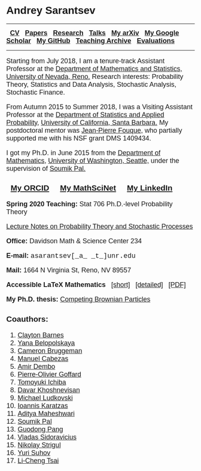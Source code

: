 <h1> <font face = "arial"> Andrey Sarantsev </font> </h1>
<hr/>
<b>
<font size = "4" face = "arial">
&nbsp; <a href = "https://asarantsev.github.io/WebArchive/cv.html"> CV</a> &nbsp; 
<a href = "https://asarantsev.github.io/WebArchive/papers.html"> Papers</a> &nbsp; 
<a href = "https://asarantsev.github.io/WebArchive/research.html"> Research</a> &nbsp; 
<a href = "https://asarantsev.github.io/WebArchive/talks.html"> Talks</a> &nbsp; 
<a href = "http://arxiv.org/a/sarantsev_a_1.html"> My arXiv</a> &nbsp; 
<a href = "https://scholar.google.com/citations?user=AFbuANsAAAAJ&hl=en&oi=ao"> My Google Scholar</a> &nbsp; 
<a href = "https://github.com/asarantsev"> My GitHub</a> &nbsp;
<a href = "https://asarantsev.github.io/WebArchive/teaching_archive.html"> Teaching Archive</a> &nbsp; 
<a href = "https://asarantsev.github.io/WebArchive/teaching_evaluations.html"> Evaluations</a>&nbsp; 
</font>
</b>
<hr/>

<font size="4" face="arial">
<p> Starting from July 2018, I am a tenure-track Assistant Professor at the 
<a href = "http://www.unr.edu/math/"> Department of Mathematics and Statistics,</a> 
<a href = "http://www.unr.edu/"> University of Nevada, Reno.</a> 
Research interests: Probability Theory, Statistics and Data Analysis, Stochastic Analysis, Stochastic Finance. 
</p>
<p> 
From Autumn 2015 to Summer 2018, I was a Visiting Assistant Professor at the 
<a href = "http://www.pstat.ucsb.edu/"> Department of Statistics and Applied Probability,</a>
<a href = "http://www.ucsb.edu/"> University of California, Santa Barbara.</a> 
My postdoctoral mentor was <a href="http://www.pstat.ucsb.edu/faculty/fouque/">Jean-Pierre Fouque,</a> 
who partially supported me with his NSF grant DMS 1409434.
</p>
<p> I got my Ph.D. in June 2015 from the <a href = "http://www.math.washington.edu"> Department of Mathematics,</a>
<a href = "http://www.washington.edu"> University of Washington, Seattle,</a> 
under the supervision of <a href="http://www.math.washington.edu/~soumik/"> 
Soumik Pal.</a> 
</p>
<h3>
&nbsp; <a href = "http://orcid.org/0000-0002-7415-4892"> My ORCID</a> &nbsp; &nbsp;
<a href = "http://www.ams.org/mathscinet/search/author.html?mrauthid=1061889"> My MathSciNet</a> &nbsp; &nbsp;
<a href = "https://www.linkedin.com/in/andrey-sarantsev-0974242a"> My LinkedIn</a> &nbsp; &nbsp;
</h3>
</font>
<font size = "4" face = "arial">
<p> <b> Spring 2020 Teaching:</b> Stat 706 Ph.D.-level Probability Theory</p>
<p> <a href = "./notes.pdf"> Lecture Notes on Probability Theory 
and Stochastic Processes </a> </p>
<p> <strong> Office: </strong> Davidson Math & Science Center 234 </p>
<p> <strong> E-mail: </strong> <font face = "courier"> asarantsev[_a_ _t_]unr.edu </font> </p>
<p> <strong> Mail: </strong> 1664 N Virginia St, Reno, NV 89557 </p>
<p> <b> Accessible LaTeX Mathematics </b> &nbsp; <a href = "./access.html">[short]</a> 
&nbsp; <a href = "./accessdetail.html">[detailed]</a> &nbsp; 
<a href = "./access.pdf">[PDF]</a>

<strong> My Ph.D. thesis:</strong> <a href = "./thesis.pdf"> Competing Brownian Particles</a> 

<h3> Coauthors: </h3>
<ol>
<li> <a href = "www.claytonbarnes.com"> Clayton Barnes</a>
<li> <a href = "https://scholar.google.com/citations?user=kQu0dusAAAAJ&hl=ru"> Yana Belopolskaya</a>
<li> <a href = "https://www.linkedin.com/in/cambruggeman"> Cameron Bruggeman</a> 
<li> <a href = "https://www.researchgate.net/profile/Manuel_Cabezas2"> Manuel Cabezas</a> 
<li> <a href = "http://statweb.stanford.edu/~adembo/"> Amir Dembo</a> 
<li> <a href = "http://pierre-olivier.goffard.me/"> Pierre-Olivier Goffard</a> 
<li> <a href = "http://www.pstat.ucsb.edu/faculty/ichiba/"> Tomoyuki Ichiba</a> 
<li> <a href = "http://www.math.utah.edu/~davar/"> Davar Khoshnevisan</a> 
<li> <a href = "http://www.pstat.ucsb.edu/faculty/ludkovski/"> Michael Ludkovski</a> 
<li> <a href = "http://www.math.columbia.edu/~ik/"> Ioannis Karatzas</a> 
<li> <a href = "https://scholar.google.com/citations?user=0wgkJ5IAAAAJ&hl=en"> Aditya Maheshwari</a> 
<li> <a href = "https://sites.math.washington.edu/~soumik/"> Soumik Pal</a>
<li> <a href = "http://www.personal.psu.edu/gup3/"> Guodong Pang</a>
<li> <a href = "https://shanghai.nyu.edu/academics/faculty/directory/vladas-sidoravicius"> Vladas Sidoravicius</a>
<li> <a href = "https://labs.wsu.edu/mathbio/"> Nikolay Strigul</a>
<li> <a href = "http://www.statslab.cam.ac.uk/~yms/"> Yuri Suhov</a> 
<li> <a href = "https://lc-tsai.github.io/"> Li-Cheng Tsai</a> 
</ol> 

